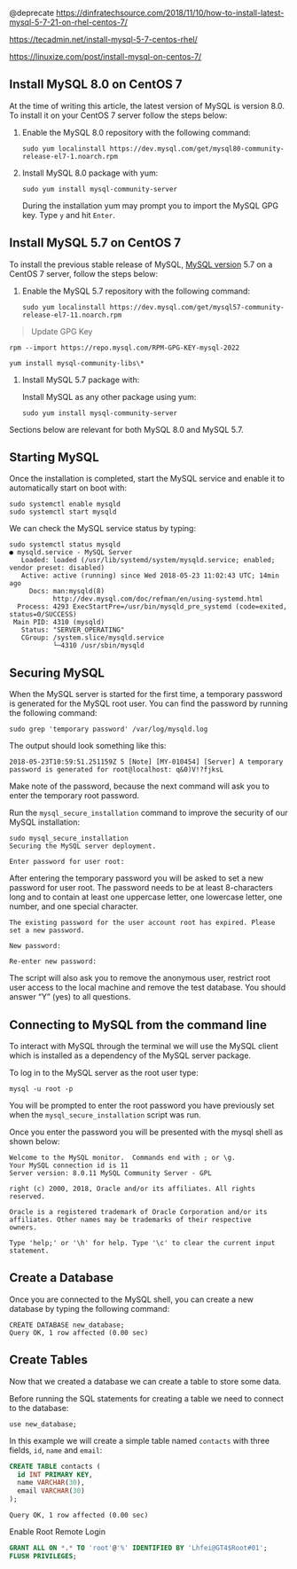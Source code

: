 @deprecate https://dinfratechsource.com/2018/11/10/how-to-install-latest-mysql-5-7-21-on-rhel-centos-7/



https://tecadmin.net/install-mysql-5-7-centos-rhel/



https://linuxize.com/post/install-mysql-on-centos-7/





## Install MySQL 8.0 on CentOS 7

At the time of writing this article, the latest version of MySQL is version 8.0. To install it on your CentOS 7 server follow the steps below:

1. Enable the MySQL 8.0 repository with the following command:

   ```
   sudo yum localinstall https://dev.mysql.com/get/mysql80-community-release-el7-1.noarch.rpm
   ```

2. Install MySQL 8.0 package with yum:

   ```
   sudo yum install mysql-community-server
   ```

   During the installation yum may prompt you to import the MySQL GPG key. Type `y` and hit `Enter`.

## Install MySQL 5.7 on CentOS 7

To install the previous stable release of MySQL, [MySQL version](https://linuxize.com/post/how-to-check-mysql-version/) 5.7 on a CentOS 7 server, follow the steps below:

1. Enable the MySQL 5.7 repository with the following command:

   ```
   sudo yum localinstall https://dev.mysql.com/get/mysql57-community-release-el7-11.noarch.rpm
   ```



> Update GPG Key

```shell
rpm --import https://repo.mysql.com/RPM-GPG-KEY-mysql-2022
```



```shell
yum install mysql-community-libs\*
```

1. Install MySQL 5.7 package with:

   Install MySQL as any other package using yum:

   ```
   sudo yum install mysql-community-server 
   ```

Sections below are relevant for both MySQL 8.0 and MySQL 5.7.

## Starting MySQL

Once the installation is completed, start the MySQL service and enable it to automatically start on boot with:

```
sudo systemctl enable mysqld
sudo systemctl start mysqld
```

We can check the MySQL service status by typing:

```
sudo systemctl status mysqld
● mysqld.service - MySQL Server
   Loaded: loaded (/usr/lib/systemd/system/mysqld.service; enabled; vendor preset: disabled)
   Active: active (running) since Wed 2018-05-23 11:02:43 UTC; 14min ago
     Docs: man:mysqld(8)
           http://dev.mysql.com/doc/refman/en/using-systemd.html
  Process: 4293 ExecStartPre=/usr/bin/mysqld_pre_systemd (code=exited, status=0/SUCCESS)
 Main PID: 4310 (mysqld)
   Status: "SERVER_OPERATING"
   CGroup: /system.slice/mysqld.service
           └─4310 /usr/sbin/mysqld
```

## Securing MySQL

When the MySQL server is started for the first time, a temporary password is generated for the MySQL root user. You can find the password by running the following command:

```
sudo grep 'temporary password' /var/log/mysqld.log 
```

The output should look something like this:

```output
2018-05-23T10:59:51.251159Z 5 [Note] [MY-010454] [Server] A temporary password is generated for root@localhost: q&0)V!?fjksL

```

Make note of the password, because the next command will ask you to enter the temporary root password.

Run the `mysql_secure_installation` command to improve the security of our MySQL installation:

```
sudo mysql_secure_installation
Securing the MySQL server deployment.

Enter password for user root:

```

After entering the temporary password you will be asked to set a new password for user root. The password needs to be at least 8-characters long and to contain at least one uppercase letter, one lowercase letter, one number, and one special character.

```output
The existing password for the user account root has expired. Please set a new password.

New password:

Re-enter new password:

```

The script will also ask you to remove the anonymous user, restrict root user access to the local machine and remove the test database. You should answer “Y” (yes) to all questions.

## Connecting to MySQL from the command line

To interact with MySQL through the terminal we will use the MySQL client which is installed as a dependency of the MySQL server package.

To log in to the MySQL server as the root user type:

```
mysql -u root -p
```

You will be prompted to enter the root password you have previously set when the `mysql_secure_installation` script was run.

Once you enter the password you will be presented with the mysql shell as shown below:



```output
Welcome to the MySQL monitor.  Commands end with ; or \g.
Your MySQL connection id is 11
Server version: 8.0.11 MySQL Community Server - GPL

right (c) 2000, 2018, Oracle and/or its affiliates. All rights reserved.

Oracle is a registered trademark of Oracle Corporation and/or its
affiliates. Other names may be trademarks of their respective
owners.

Type 'help;' or '\h' for help. Type '\c' to clear the current input statement.

```

## Create a Database

Once you are connected to the MySQL shell, you can create a new database by typing the following command:

```
CREATE DATABASE new_database;
Query OK, 1 row affected (0.00 sec)
```

## Create Tables

Now that we created a database we can create a table to store some data.

Before running the SQL statements for creating a table we need to connect to the database:

```
use new_database;
```

In this example we will create a simple table named `contacts` with three fields, `id`, `name` and `email`:

```sql
CREATE TABLE contacts (
  id INT PRIMARY KEY,
  name VARCHAR(30),
  email VARCHAR(30)
);
```



```output
Query OK, 1 row affected (0.00 sec)
```



Enable Root Remote Login

```sql
GRANT ALL ON *.* TO 'root'@'%' IDENTIFIED BY 'Lhfei@GT4$Root#01';
FLUSH PRIVILEGES;
```

